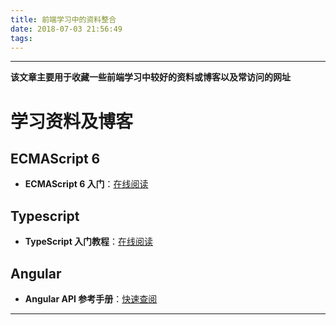 ```yaml
---
title: 前端学习中的资料整合
date: 2018-07-03 21:56:49
tags:
---
```


------
**该文章主要用于收藏一些前端学习中较好的资料或博客以及常访问的网址**

# 学习资料及博客

## ECMAScript 6
- **ECMAScript 6 入门**：[在线阅读](http://es6.ruanyifeng.com/)

## Typescript
- **TypeScript 入门教程**：[在线阅读](https://ts.xcatliu.com/)

## Angular
- **Angular API 参考手册**：[快速查阅](https://angular.cn/api)

------